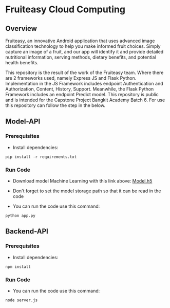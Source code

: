 # Fruiteasy Cloud Computing

## Overview
Fruiteasy, an innovative Android application that uses advanced image classification technology to help you make informed fruit choices. Simply capture an image of a fruit, and our app will identify it and provide detailed nutritional information, serving methods, dietary benefits, and potential health benefits.

This repository is the result of the work of the Fruiteasy team. Where there are 2 frameworks used, namely Express JS and Flask Python. Implementation in the JS Framework includes endpoint Authentication and Authorization, Content, History, Support. Meanwhile, the Flask Python Framework includes an endpoint Predict model. This repository is public and is intended for the Capstone Project Bangkit Academy Batch 6. For use this repository can follow the step in the below.

## Model-API

### Prerequisites

- Install dependencies:
```
pip install -r requirements.txt
```

### Run Code
- Download model Machine Learning with this link above:
<a href="https://drive.google.com/file/d/1evWgDsT2Jn9yaYri9_HvsttF4zOoJJcN/view?usp=sharing">Model.h5</a>

- Don't forget to set the model storage path so that it can be read in the code
- You can run the code use this command:
```
python app.py
```

## Backend-API

### Prerequisites

- Install dependencies:
```
npm install
```

### Run Code
- You can run the code use this command:
```
node server.js
```

